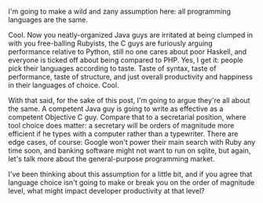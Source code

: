 I'm going to make a wild and zany assumption here: all programming languages are the same.

Cool. Now you neatly-organized Java guys are irritated at being clumped in with you free-balling Rubyists, the C guys are furiously arguing performance relative to Python, still no one cares about poor Haskell, and everyone is ticked off about being compared to PHP. Yes, I get it: people pick their languages according to taste. Taste of syntax, taste of performance, taste of structure, and just overall productivity and happiness in their languages of choice. Cool.

With that said, for the sake of this post, I'm going to argue they're all about the same. A competent Java guy is going to write as effective as a competent Objective C guy. Compare that to a secretarial position, where tool choice does matter: a secretary will be orders of magnitude more efficient if he types with a computer rather than a typewriter. There are edge cases, of course: Google won't power their main search with Ruby any time soon, and banking software might not want to run on sqlite, but again, let's talk more about the general-purpose programming market.

I've been thinking about this assumption for a little bit, and if you agree that language choice isn't going to make or break you on the order of magnitude level, what might impact developer productivity at that level?